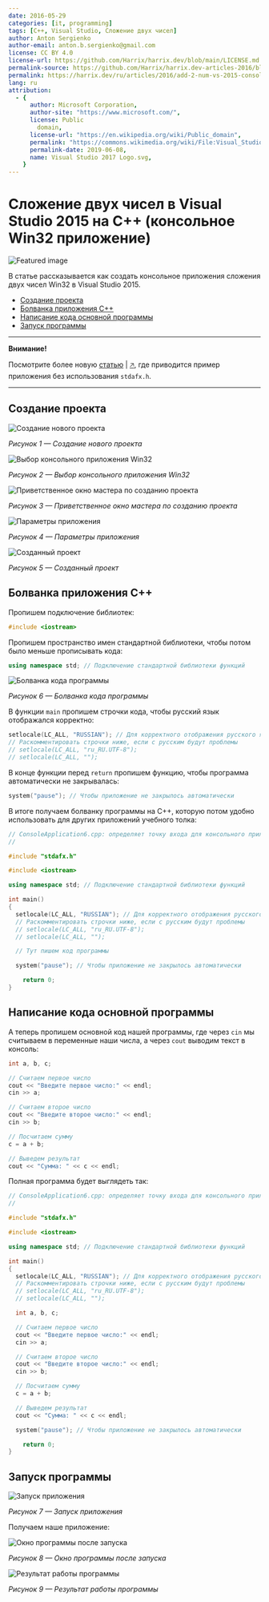 ```yaml
---
date: 2016-05-29
categories: [it, programming]
tags: [C++, Visual Studio, Сложение двух чисел]
author: Anton Sergienko
author-email: anton.b.sergienko@gmail.com
license: CC BY 4.0
license-url: https://github.com/Harrix/harrix.dev/blob/main/LICENSE.md
permalink-source: https://github.com/Harrix/harrix.dev-articles-2016/blob/main/add-2-num-vs-2015-console/add-2-num-vs-2015-console.md
permalink: https://harrix.dev/ru/articles/2016/add-2-num-vs-2015-console/
lang: ru
attribution:
  - {
      author: Microsoft Corporation,
      author-site: "https://www.microsoft.com/",
      license: Public
        domain,
      license-url: "https://en.wikipedia.org/wiki/Public_domain",
      permalink: "https://commons.wikimedia.org/wiki/File:Visual_Studio_2017_Logo.svg",
      permalink-date: 2019-06-08,
      name: Visual Studio 2017 Logo.svg,
    }
---
```


# Сложение двух чисел в Visual Studio 2015 на C++ (консольное Win32 приложение)

![Featured image](featured-image.svg)

В статье рассказывается как создать консольное приложения сложения двух чисел Win32 в Visual Studio 2015.

- [Создание проекта](#создание-проекта)
- [Болванка приложения C++](#болванка-приложения-c)
- [Написание кода основной программы](#написание-кода-основной-программы)
- [Запуск программы](#запуск-программы)

---

**Внимание!** <!-- !important -->

Посмотрите более новую [статью](https://github.com/Harrix/harrix.dev-articles-2017/blob/main/add-2-num-vs-2015-console-2/add-2-num-vs-2015-console-2.md) | [🡥](https://harrix.dev/ru/articles/2017/add-2-num-vs-2015-console-2/), где приводится пример приложения без использования `stdafx.h`.

---

## Создание проекта

![Создание нового проекта](img/new-project_01.png)

_Рисунок 1 — Создание нового проекта_

![Выбор консольного приложения Win32](img/new-project_02.png)

_Рисунок 2 — Выбор консольного приложения Win32_

![Приветственное окно мастера по созданию проекта](img/new-project_03.png)

_Рисунок 3 — Приветственное окно мастера по созданию проекта_

![Параметры приложения](img/new-project_04.png)

_Рисунок 4 — Параметры приложения_

![Созданный проект](img/new-project_05.png)

_Рисунок 5 — Созданный проект_

## Болванка приложения C++

Пропишем подключение библиотек:

```cpp
#include <iostream>
```

Пропишем пространство имен стандартной библиотеки, чтобы потом было меньше прописывать кода:

```cpp
using namespace std; // Подключение стандартной библиотеки функций
```

![Болванка кода программы](img/code.png)

_Рисунок 6 — Болванка кода программы_

В функции `main` пропишем строчки кода, чтобы русский язык отображался корректно:

```cpp
setlocale(LC_ALL, "RUSSIAN"); // Для корректного отображения русского языка
// Раскомментировать строчки ниже, если с русским будут проблемы
// setlocale(LC_ALL, "ru_RU.UTF-8");
// setlocale(LC_ALL, "");
```

В конце функции перед `return` пропишем функцию, чтобы программа автоматически не закрывалась:

```cpp
system("pause"); // Чтобы приложение не закрылось автоматически
```

В итоге получаем болванку программы на C++, которую потом удобно использовать для других приложений учебного толка:

```cpp
// ConsoleApplication6.cpp: определяет точку входа для консольного приложения.
//

#include "stdafx.h"

#include <iostream>

using namespace std; // Подключение стандартной библиотеки функций

int main()
{
  setlocale(LC_ALL, "RUSSIAN"); // Для корректного отображения русского языка
  // Раскомментировать строчки ниже, если с русским будут проблемы
  // setlocale(LC_ALL, "ru_RU.UTF-8");
  // setlocale(LC_ALL, "");

  // Тут пишем код программы

  system("pause"); // Чтобы приложение не закрылось автоматически

    return 0;
}
```

## Написание кода основной программы

А теперь пропишем основной код нашей программы, где через `cin` мы считываем в переменные наши числа, а через `cout` выводим текст в консоль:

```cpp
int a, b, c;

// Считаем первое число
cout << "Введите первое число:" << endl;
cin >> a;

// Считаем второе число
cout << "Введите второе число:" << endl;
cin >> b;

// Посчитаем сумму
c = a + b;

// Выведем результат
cout << "Сумма: " << c << endl;
```

Полная программа будет выглядеть так:

```cpp
// ConsoleApplication6.cpp: определяет точку входа для консольного приложения.
//

#include "stdafx.h"

#include <iostream>

using namespace std; // Подключение стандартной библиотеки функций

int main()
{
  setlocale(LC_ALL, "RUSSIAN"); // Для корректного отображения русского языка
  // Раскомментировать строчки ниже, если с русским будут проблемы
  // setlocale(LC_ALL, "ru_RU.UTF-8");
  // setlocale(LC_ALL, "");

  int a, b, c;

  // Считаем первое число
  cout << "Введите первое число:" << endl;
  cin >> a;

  // Считаем второе число
  cout << "Введите второе число:" << endl;
  cin >> b;

  // Посчитаем сумму
  c = a + b;

  // Выведем результат
  cout << "Сумма: " << c << endl;

  system("pause"); // Чтобы приложение не закрылось автоматически

    return 0;
}
```

## Запуск программы

![Запуск приложения](img/run.png)

_Рисунок 7 — Запуск приложения_

Получаем наше приложение:

![Окно программы после запуска](img/result_01.png)

_Рисунок 8 — Окно программы после запуска_

![Результат работы программы](img/result_02.png)

_Рисунок 9 — Результат работы программы_
